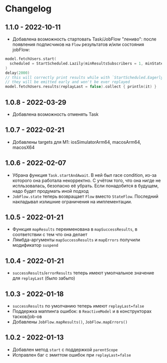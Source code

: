 # Changelog

## 1.1.0 - 2022-10-11
* Добавлена возможность стартовать Task/JobFlow "лениво": после появления подписчиков на `Flow` результатов и/или состояния jobFlow:

```kotlin
model.fetchUsers.start(
  scheduled = StartScheduled.Lazily(minResultsSubscribers = 1, minStateSubscribers = 0)
)
delay(2000)
// this will correctly print results while with `StartScheduled.Eagerly` 
// they will be emitted early and won't be ever replayed
model.fetchUsers.results(replayLast = false).collect { println(it) }
```

## 1.0.8 - 2022-03-29
* Добавлена возможность отменять Task

## 1.0.7 - 2022-02-21
* Добавлены targets для M1: iosSimulatorArm64, macosArm64, macosX64

## 1.0.6 - 2022-02-07
* Убрана функция `Task.startAndAwait`. В ней был race condition, из-за которого она работала некорректно.
  С учётом того, что она нигде не испльзовалась, безопасно её убрать. Если понадобится в будущем, надо 
  будет продумать иной подход
* `JobFlow.state` теперь возвращает `Flow` вместо `StateFlow`. Последний накладывал излишние ограничения
  на имплементации.

## 1.0.5 - 2022-01-21
* Функция `mapResults` переименована в `mapSuccessResults`, в соответствии с тем что она делает
* Лямбда-аргументы `mapSuccessResults` и `mapErrors` получили модификатор `suspend`

## 1.0.4 - 2022-01-21
* `successResults`/`errorResults` теперь имеют умолчальное значение для `replayLast` (было забыто)

## 1.0.3 - 2022-01-18

* `successResults` по умолчанию теперь имеют `replayLast=false`
* Поддержка маппинга ошибок: в `ReactiveModel` и в конструкторах тасков/job-ов
* Добавлены `JobFlow.mapResults()`, `JobFlow.mapErrors()`

## 1.0.2 - 2022-01-13

* Добавлен метод `start` с поддержкой `parentScope`
* Исправлен баг с эмиттом ошибок при `replayLast=false`
